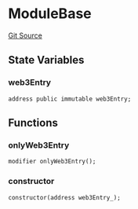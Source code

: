 # ModuleBase
[Git Source](https://github.com/Crossbell-Box/Crossbell-Contracts/blob/4ba4e225416bca003567c0e6ae31b9c6258df17e/contracts/modules/ModuleBase.sol)


## State Variables
### web3Entry

```solidity
address public immutable web3Entry;
```


## Functions
### onlyWeb3Entry


```solidity
modifier onlyWeb3Entry();
```

### constructor


```solidity
constructor(address web3Entry_);
```

